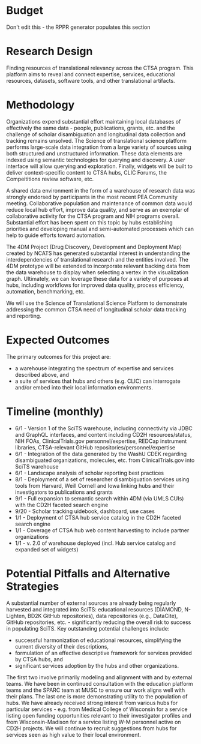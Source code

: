 # Budget
Don't edit this - the RPPR generator populates this section

# Research Design
Finding resources of translational relevancy across the CTSA program. This platform aims to reveal and connect expertise, services, educational resources, datasets, software tools, and other translational artifacts.
# Methodology
Organizations expend substantial effort maintaining local databases of effectively the same data - people, publications, grants, etc. and the challenge of scholar disambiguation and longitudinal data collection and tracking remains unsolved. The Science of translational science platform performs large-scale data integration from a large variety of sources using both structured and unstructured information. These data elements are indexed using semantic technologies for querying and discovery. A user interface will allow querying and exploration. Finally, widgets will be built to deliver context-specific content to CTSA hubs, CLIC Forums, the Compeititions review software, etc.

A shared data environment in the form of a warehouse of research data was strongly endorsed by participants in the most recent PEA Community meeting. Collaborative population and maintenance of common data would reduce local hub effort, improve data quality, and serve as an exemplar of collaborative activity for the CTSA program and NIH programs overall. Substantial effort has been spent on this topic by hubs establishing priorities and developing manual and semi-automated processes which can help to guide efforts toward automation.

The 4DM Project (Drug Discovery, Development and Deployment Map) created by NCATS has generated substantial interest in understanding the interdependencies of translational research and the entities involved. The 4DM prototype will be extended to incorporate relevant backing data from the data warehouse to display when selecting a vertex in the visualization graph. Ultimately, we can leverage these data for a variety of purposes at hubs, including workflows for improved data quality, process efficiency, automation, benchmarking, etc.

We will use the Science of Translational Science Platform to demonstrate addressing the common CTSA need of longitudinal scholar data tracking and reporting.
# Expected Outcomes
The primary outcomes for this project are:
* a warehouse integrating the spectrum of expertise and services described above, and
* a suite of services that hubs and others (e.g. CLIC) can interrogate and/or embed into their local information environments.
# Timeline (monthly)
* 6/1 - Version 1 of the SciTS warehouse, including connectivity via JDBC and GraphQL interfaces, and content including CD2H resources/status, NIH FOAs, ClinicalTrials.gov personnel/expertise, REDCap instrument libraries, CTSA-relevant GitHub repositories/personnel/expertise
* 6/1 - Integration of the data generated by the WashU CDEK regarding disambiguated organizations, molecules, etc. from ClinicalTrials.gov into SciTS warehouse
* 6/1 - Landscape analysis of scholar reporting best practices
* 8/1 - Deployment of a set of researcher disambiguation services using tools from Harvard, Weill Cornell and Iowa linking hubs and their investigators to publications and grants
* 9/1 - Full expansion to semantic search within 4DM (via UMLS CUIs) with the CD2H faceted search engine
* 9/20 - Scholar tracking uidebook, dashboard, use cases
* 1/1 - Deployment of CTSA hub service catalog in the CD2H faceted search engine
* 1/1 - Coverage of CTSA hub web content harvesting to include partner organizations
* 1/1 -  v. 2.0 of warehouse deployed (incl. Hub service catalog and expanded set of widgets)

# Potential Pitfalls and Alternative Strategies

A substantial number of external sources are already being regularly harvested and integrated into SciTS: educational resources (DIAMOND, N-Lighten, BD2K GitHub repositories), data repositories (e.g., DataCite), GitHub repositories, etc. - significantly reducing the overall risk to success in populating SciTS. Key outstanding potential challenges include:
* successful harmonization of educational resources, simplifying the current diversity of their descriptions,
* formulation of an effective descriptive framework for services provided by CTSA hubs, and
* significant services adoption by the hubs and other organizations.

The first two involve primarily modeling and alignment with and by external teams.  We have been in continued consultation with the education platform teams and the SPARC team at MUSC to ensure our work aligns well with their plans. The last one is more demonstrating utility to the population of hubs.  We have already received strong interest from various hubs for particular services - e.g. from Medical College of Wisconsin for a service listing open funding opportunities relevant to their investigator profiles and from Wisconsin-Madison for a service listing W-M personnel active on CD2H projects.  We will continue to recruit suggestions from hubs for services seen as high value to their local environment.
